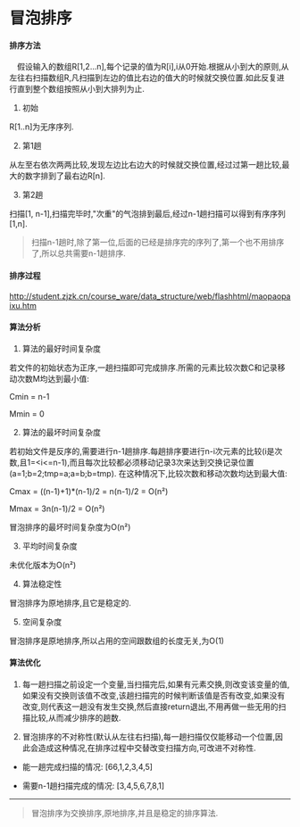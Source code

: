 # 冒泡排序

#### 排序方法


&emsp;假设输入的数组R[1,2...n],每个记录的值为R[i],i从0开始.根据从小到大的原则,从左往右扫描数组R,凡扫描到左边的值比右边的值大的时候就交换位置.如此反复进行直到整个数组按照从小到大排列为止.

1. 初始

 R[1..n]为无序序列.

2. 第1趟

 从左至右依次两两比较,发现左边比右边大的时候就交换位置,经过过第一趟比较,最大的数字排到了最右边R[n].

3. 第2趟

 扫描[1, n-1],扫描完毕时,"次重"的气泡排到最后,经过n-1趟扫描可以得到有序序列[1,n].

 > 扫描n-1趟时,除了第一位,后面的已经是排序完的序列了,第一个也不用排序了,所以总共需要n-1趟排序.

#### 排序过程

http://student.zjzk.cn/course_ware/data_structure/web/flashhtml/maopaopaixu.htm

#### 算法分析

1. 算法的最好时间复杂度

 若文件的初始状态为正序,一趟扫描即可完成排序.所需的元素比较次数C和记录移动次数M均达到最小值:

 Cmin = n-1

 Mmin = 0  

2. 算法的最坏时间复杂度

 若初始文件是反序的,需要进行n-1趟排序.每趟排序要进行n-i次元素的比较(i是次数,且1=<i<=n-1),而且每次比较都必须移动记录3次来达到交换记录位置(a=1;b=2;tmp=a;a=b;b=tmp). 在这种情况下,比较次数和移动次数均达到最大值:

 Cmax = ((n-1)+1)*(n-1)/2 = n(n-1)/2 = O(n²)

 Mmax = 3n(n-1)/2 = O(n²)

 冒泡排序的最坏时间复杂度为O(n²)

3. 平均时间复杂度

 未优化版本为O(n²)

4. 算法稳定性

  冒泡排序为原地排序,且它是稳定的.

5. 空间复杂度

 冒泡排序是原地排序,所以占用的空间跟数组的长度无关,为O(1)    

#### 算法优化

1. 每一趟扫描之前设定一个变量,当扫描完后,如果有元素交换,则改变该变量的值,如果没有交换则该值不改变,该趟扫描完的时候判断该值是否有改变,如果没有改变,则代表这一趟没有发生交换,然后直接return退出,不用再做一些无用的扫描比较,从而减少排序的趟数.

2. 冒泡排序的不对称性(默认从左往右扫描),每一趟扫描仅仅能移动一个位置,因此会造成这种情况,在排序过程中交替改变扫描方向,可改进不对称性.

 * 能一趟完成扫描的情况: [66,1,2,3,4,5]

 * 需要n-1趟扫描完成的情况: [3,4,5,6,7,8,1]

---

 > 冒泡排序为交换排序,原地排序,并且是稳定的排序算法.
